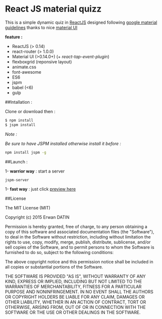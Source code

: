 React JS material quizz
=========

This is a simple dynamic quiz in [ReactJS](https://facebook.github.io/react/) designed following [google material guidelines](https://www.google.com/design/spec/material-design/introduction.html) thanks to nice [material UI](http://www.material-ui.com)

**feature :** 

- ReactJS (> 0.14)
- react-router (> 1.0.0)
- Material UI (>0.14.0+) (+ *react-tap-event-plugin*)
- flexboxgrid (reponsive layout)
- animate.css
- font-awesome
- ES6
- jspm 
- babel (<6)
- gulp 


##Intallation :

Clone or download then :

```bash
$ npm install 
$ jspm install
```

*Note :*

*Be sure to have JSPM installed otherwise install it before :*
```bash
npm install jspm -g
```





##Launch  : 

1- **warrior way** : start a server 
```bash
jspm-server
```

1- **fast way** : just click 
[preview here](https://rawgit.com/MacKentoch/reactMaterialQuizz/v1.0.4/public/index.html)


##License

The MIT License (MIT)

Copyright (c) 2015 Erwan DATIN

Permission is hereby granted, free of charge, to any person obtaining a copy
of this software and associated documentation files (the "Software"), to deal
in the Software without restriction, including without limitation the rights
to use, copy, modify, merge, publish, distribute, sublicense, and/or sell
copies of the Software, and to permit persons to whom the Software is
furnished to do so, subject to the following conditions:

The above copyright notice and this permission notice shall be included in
all copies or substantial portions of the Software.

THE SOFTWARE IS PROVIDED "AS IS", WITHOUT WARRANTY OF ANY KIND, EXPRESS OR
IMPLIED, INCLUDING BUT NOT LIMITED TO THE WARRANTIES OF MERCHANTABILITY,
FITNESS FOR A PARTICULAR PURPOSE AND NONINFRINGEMENT. IN NO EVENT SHALL THE
AUTHORS OR COPYRIGHT HOLDERS BE LIABLE FOR ANY CLAIM, DAMAGES OR OTHER
LIABILITY, WHETHER IN AN ACTION OF CONTRACT, TORT OR OTHERWISE, ARISING FROM,
OUT OF OR IN CONNECTION WITH THE SOFTWARE OR THE USE OR OTHER DEALINGS IN
THE SOFTWARE.
